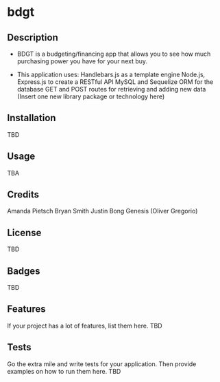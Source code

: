 # bdgt

## Description

- BDGT is a budgeting/financing app that allows you to see how much purchasing power you have for your next buy.

- This application uses:
Handlebars.js as a template engine
Node.js, Express.js to create a RESTful API
MySQL and Sequelize ORM for the database
GET and POST routes for retrieving and adding new data
(Insert one new library package or technology here)

## Installation

TBD

## Usage

TBA

## Credits

Amanda Pietsch
Bryan Smith
Justin Bong
Genesis (Oliver Gregorio)

## License

TBD

## Badges

TBD

## Features

If your project has a lot of features, list them here.
TBD

## Tests

Go the extra mile and write tests for your application. Then provide examples on how to run them here.
TBD